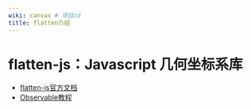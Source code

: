 ```yaml
---
wiki: canvas # 项目id
title: flatten介绍
---
```


# flatten-js：Javascript 几何坐标系库


- <a href="https://alexbol99.github.io/flatten-js/index.html">flatten-js官方文档</a>
- <a href="https://observablehq.com/@alexbol99/flattenjs-tutorials-getting-started">Observable教程</a>

